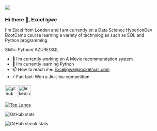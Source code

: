 ![](https://github.com/ECI25/ECI25/blob/main/photo-1556075798-4825dfaaf498.avif)



### Hi there 👋, Excel Igwe







I'm Excel from London and I am currently on a Data Science HyperionDev BootCamp course learning a variety of technologies such as SQL and Python programming.



Skills: Python/ AZURE/SQL

- 🔭 I’m currently working on A Movie recommendation system 
- 🌱 I’m currently learning Python  
- 📫 How to reach me: Exceligwe@rocketmail.com 
- ⚡ Fun fact: Won a Jiu-jitsu competition 


[<img src='https://cdn.jsdelivr.net/npm/simple-icons@3.0.1/icons/github.svg' alt='github' height='40'>](https://github.com/ECI25)  [<img src='https://cdn.jsdelivr.net/npm/simple-icons@3.0.1/icons/linkedin.svg' alt='linkedin' height='40'>](https://www.linkedin.com/in/linkedin.com/in/excel-igwe-950b1123b/)  

[![Top Langs](https://github-readme-stats.vercel.app/api/top-langs/?username=ECI25)](https://github.com/anuraghazra/github-readme-stats)

![GitHub stats](https://github-readme-stats.vercel.app/api?username=ECI25&show_icons=true)  

![GitHub streak stats](https://streak-stats.demolab.com/?user=ECI25)  

